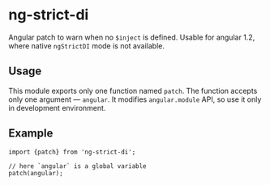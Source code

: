 # ng-strict-di

Angular patch to warn when no `$inject` is defined.
Usable for angular 1.2, where native `ngStrictDI` mode is not available.


## Usage

This module exports only one function named `patch`.
The function accepts only one argument — `angular`.
It modifies `angular.module` API, so use it only in development environment.

## Example

```
import {patch} from 'ng-strict-di';

// here `angular` is a global variable
patch(angular);
```
